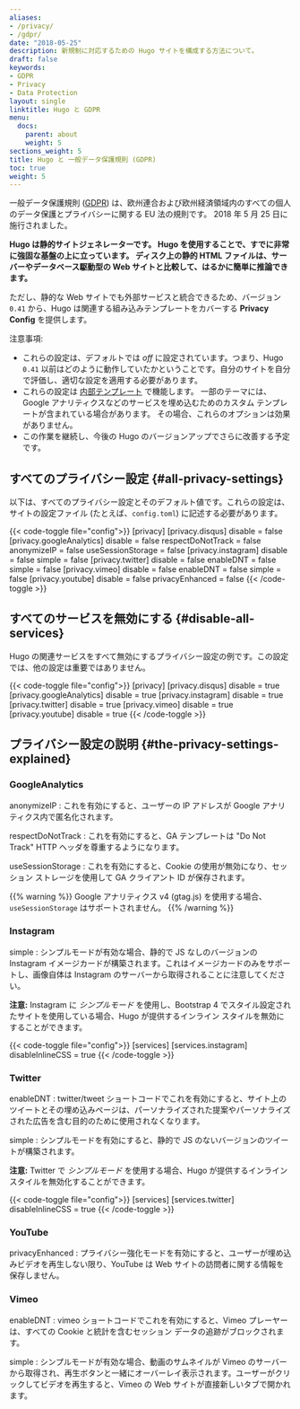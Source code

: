 ```yaml
---
aliases:
- /privacy/
- /gdpr/
date: "2018-05-25"
description: 新規制に対応するための Hugo サイトを構成する方法について。
draft: false
keywords:
- GDPR
- Privacy
- Data Protection
layout: single
linktitle: Hugo と GDPR
menu:
  docs:
    parent: about
    weight: 5
sections_weight: 5
title: Hugo と 一般データ保護規則 (GDPR)
toc: true
weight: 5
---
```


一般データ保護規則 ([GDPR](https://en.wikipedia.org/wiki/General_Data_Protection_Regulation)) は、欧州連合および欧州経済領域内のすべての個人のデータ保護とプライバシーに関する EU 法の規則です。 2018 年 5 月 25 日に施行されました。

**Hugo は静的サイトジェネレーターです。 Hugo を使用することで、すでに非常に強固な基盤の上に立っています。 ディスク上の静的 HTML ファイルは、サーバーやデータベース駆動型の Web サイトと比較して、はるかに簡単に推論できます。**

ただし、静的な Web サイトでも外部サービスと統合できるため、バージョン `0.41` から、Hugo は関連する組み込みテンプレートをカバーする **Privacy Config** を提供します。

注意事項:

* これらの設定は、デフォルトでは _off_ に設定されています。つまり、Hugo `0.41` 以前はどのように動作していたかということです。自分のサイトを自分で評価し、適切な設定を適用する必要があります。
* これらの設定は [内部テンプレート](/templates/internal/) で機能します。 一部のテーマには、Google アナリティクスなどのサービスを埋め込むためのカスタム テンプレートが含まれている場合があります。 その場合、これらのオプションは効果がありません。
* この作業を継続し、今後の Hugo のバージョンアップでさらに改善する予定です。

## すべてのプライバシー設定 {#all-privacy-settings}

以下は、すべてのプライバシー設定とそのデフォルト値です。これらの設定は、サイトの設定ファイル (たとえば、`config.toml`) に記述する必要があります。

 {{< code-toggle file="config">}}
[privacy]
[privacy.disqus]
disable = false
[privacy.googleAnalytics]
disable = false
respectDoNotTrack = false
anonymizeIP = false
useSessionStorage = false
[privacy.instagram]
disable = false
simple = false
[privacy.twitter]
disable = false
enableDNT = false
simple = false
[privacy.vimeo]
disable = false
enableDNT = false
simple = false
[privacy.youtube]
disable = false
privacyEnhanced = false
{{< /code-toggle >}}


## すべてのサービスを無効にする {#disable-all-services}

Hugo の関連サービスをすべて無効にするプライバシー設定の例です。この設定では、他の設定は重要ではありません。

 {{< code-toggle file="config">}}
[privacy]
[privacy.disqus]
disable = true
[privacy.googleAnalytics]
disable = true
[privacy.instagram]
disable = true
[privacy.twitter]
disable = true
[privacy.vimeo]
disable = true
[privacy.youtube]
disable = true
{{< /code-toggle >}}

## プライバシー設定の説明 {#the-privacy-settings-explained}

### GoogleAnalytics

anonymizeIP
: これを有効にすると、ユーザーの IP アドレスが Google アナリティクス内で匿名化されます。

respectDoNotTrack
: これを有効にすると、GA テンプレートは "Do Not Track" HTTP ヘッダを尊重するようになります。

useSessionStorage
: これを有効にすると、Cookie の使用が無効になり、セッション ストレージを使用して GA クライアント ID が保存されます。

{{% warning %}}
Google アナリティクス v4 (gtag.js) を使用する場合、`useSessionStorage` はサポートされません。
{{% /warning %}}

### Instagram

simple
: シンプルモードが有効な場合、静的で JS なしのバージョンの Instagram イメージカードが構築されます。これはイメージカードのみをサポートし、画像自体は Instagram のサーバーから取得されることに注意してください。

**注意:** Instagram に _シンプルモード_ を使用し、Bootstrap 4 でスタイル設定されたサイトを使用している場合、Hugo が提供するインライン スタイルを無効にすることができます。

 {{< code-toggle file="config">}}
[services]
[services.instagram]
disableInlineCSS = true
{{< /code-toggle >}}

### Twitter

enableDNT
: twitter/tweet ショートコードでこれを有効にすると、サイト上のツイートとその埋め込みページは、パーソナライズされた提案やパーソナライズされた広告を含む目的のために使用されなくなります。

simple
: シンプルモードを有効にすると、静的で JS のないバージョンのツイートが構築されます。

**注意:** Twitter で _シンプルモード_ を使用する場合、Hugo が提供するインラインスタイルを無効化することができます。

 {{< code-toggle file="config">}}
[services]
[services.twitter]
disableInlineCSS = true
{{< /code-toggle >}}

### YouTube

privacyEnhanced
: プライバシー強化モードを有効にすると、ユーザーが埋め込みビデオを再生しない限り、YouTube は Web サイトの訪問者に関する情報を保存しません。

### Vimeo

enableDNT
: vimeo ショートコードでこれを有効にすると、Vimeo プレーヤーは、すべての Cookie と統計を含むセッション データの追跡がブロックされます。

simple
: シンプルモードが有効な場合、動画のサムネイルが Vimeo のサーバーから取得され、再生ボタンと一緒にオーバーレイ表示されます。ユーザーがクリックしてビデオを再生すると、Vimeo の Web サイトが直接新しいタブで開かれます。
